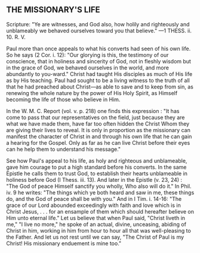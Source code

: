 ## THE MISSIONARY'S LIFE ##

Scripture: "Ye are witnesses, and God also, how holily and righteously and unblameably we behaved ourselves toward you that believe." —1 THESS. ii. 10. R. V.



Paul more than once appeals to what his converts had seen of his own life. So he says (2 Cor. i. 12): "Our glorying is this, the testimony of our conscience, that in holiness and sincerity of God, not in fleshly wisdom but in the grace of God, we behaved ourselves in the world, and more abundantly to you-ward." Christ had taught His disciples as much of His life as by His teaching. Paul had sought to be a living witness to the truth of all that he had preached about Christ—as able to save and to keep from sin, as renewing the whole nature by the power of His Holy Spirit, as Himself becoming the life of those who believe in Him.



In the W. M. C. Report (vol. v. p. 218) one finds this expression : "It has come to pass that our representatives on the field, just because they are what we have made them, have far too often hidden the Christ Whom they are giving their lives to reveal. It is only in proportion as the missionary can manifest the character of Christ in and through his own life that he can gain a hearing for the Gospel. Only as far as he can live Christ before their eyes can he help them to understand his message."



See how Paul's appeal to his life, as holy and righteous and unblameable, gave him courage to put a high standard before his converts. In the same Epistle he calls them to trust God, to establish their hearts unblameable in holiness before God (I Thess. iii. 13). And later in the Epistle (v. 23, 24) : "The God of peace Himself sanctify you wholly, Who also will do it." In Phil. iv. 9 he writes: "The things which ye both heard and saw in me, these things do, and the God of peace shall be with you." And in I Tim. i. 14-16: "The grace of our Lord abounded exceedingly with faith and love which is in Christ Jesus, . . . for an ensample of them which should hereafter believe on Him unto eternal life." Let us believe that when Paul said, "Christ liveth in me," "I live no more," he spoke of an actual, divine, unceasing, abiding of Christ in him, working in him from hour to hour all that was well-pleasing to the Father. And let us not rest until we can say, "The Christ of Paul is my Christ! His missionary enduement is mine too."

